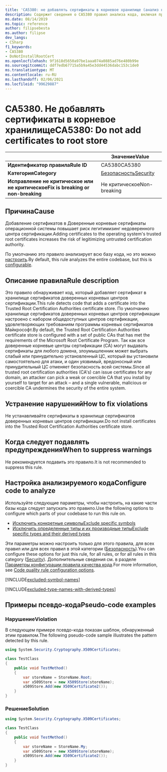 ```yaml
---
title: 'CA5380: не добавлять сертификаты в корневое хранилище (анализ кода)'
description: Содержит сведения о CA5380 правил анализа кода, включая причины, способы устранения нарушений и время их подавления.
ms.date: 08/14/2019
ms.topic: reference
author: filipsebesta
ms.author: filipse
dev_langs:
- CSharp
f1_keywords:
- CA5380
- DoNotInstallRootCert
ms.openlocfilehash: 9f1618d5650a97be1aaa074a0885ad76e480b99e
ms.sourcegitcommit: ddf7edb67715a5b9a45e3dd44536dabc153c1de0
ms.translationtype: MT
ms.contentlocale: ru-RU
ms.lasthandoff: 02/06/2021
ms.locfileid: "99629887"
---
```

# <a name="ca5380-do-not-add-certificates-to-root-store"></a><span data-ttu-id="626be-103">CA5380. Не добавлять сертификаты в корневое хранилище</span><span class="sxs-lookup"><span data-stu-id="626be-103">CA5380: Do not add certificates to root store</span></span>

| | <span data-ttu-id="626be-104">Значение</span><span class="sxs-lookup"><span data-stu-id="626be-104">Value</span></span> |
|-|-|
| <span data-ttu-id="626be-105">**Идентификатор правила**</span><span class="sxs-lookup"><span data-stu-id="626be-105">**Rule ID**</span></span> |<span data-ttu-id="626be-106">CA5380</span><span class="sxs-lookup"><span data-stu-id="626be-106">CA5380</span></span>|
| <span data-ttu-id="626be-107">**Категория**</span><span class="sxs-lookup"><span data-stu-id="626be-107">**Category**</span></span> |[<span data-ttu-id="626be-108">Безопасность</span><span class="sxs-lookup"><span data-stu-id="626be-108">Security</span></span>](security-warnings.md)|
| <span data-ttu-id="626be-109">**Исправление не критическое или не критическое**</span><span class="sxs-lookup"><span data-stu-id="626be-109">**Fix is breaking or non-breaking**</span></span> |<span data-ttu-id="626be-110">Не критическое</span><span class="sxs-lookup"><span data-stu-id="626be-110">Non-breaking</span></span>|

## <a name="cause"></a><span data-ttu-id="626be-111">Причина</span><span class="sxs-lookup"><span data-stu-id="626be-111">Cause</span></span>

<span data-ttu-id="626be-112">Добавление сертификатов в Доверенные корневые сертификаты операционной системы повышает риск легитимизинг недоверенного центра сертификации.</span><span class="sxs-lookup"><span data-stu-id="626be-112">Adding certificates to the operating system's trusted root certificates increases the risk of legitimizing untrusted certification authority.</span></span>

<span data-ttu-id="626be-113">По умолчанию это правило анализирует всю базу кода, но это можно [настроить](#configure-code-to-analyze).</span><span class="sxs-lookup"><span data-stu-id="626be-113">By default, this rule analyzes the entire codebase, but this is [configurable](#configure-code-to-analyze).</span></span>

## <a name="rule-description"></a><span data-ttu-id="626be-114">Описание правила</span><span class="sxs-lookup"><span data-stu-id="626be-114">Rule description</span></span>

<span data-ttu-id="626be-115">Это правило обнаруживает код, который добавляет сертификат в хранилище сертификатов доверенных корневых центров сертификации.</span><span class="sxs-lookup"><span data-stu-id="626be-115">This rule detects code that adds a certificate into the Trusted Root Certification Authorities certificate store.</span></span> <span data-ttu-id="626be-116">По умолчанию хранилище сертификатов доверенных корневых центров сертификации настроено с набором общедоступных центров сертификации, удовлетворяющих требованиям программы корневых сертификатов Майкрософт.</span><span class="sxs-lookup"><span data-stu-id="626be-116">By default, the Trusted Root Certification Authorities certificate store is configured with a set of public CAs that has met the requirements of the Microsoft Root Certificate Program.</span></span> <span data-ttu-id="626be-117">Так как все доверенные корневые центры сертификации (CA) могут выдавать сертификаты для любого домена, злоумышленник может выбрать слабый или принудительно установленный ЦС, который вы установили самостоятельно для атаки, и один уязвимый, вредоносный или принудительный ЦС отменяет безопасность всей системы.</span><span class="sxs-lookup"><span data-stu-id="626be-117">Since all trusted root certification authorities (CA's) can issue certificates for any domain, an attacker can pick a weak or coercible CA that you install by yourself to target for an attack – and a single vulnerable, malicious or coercible CA undermines the security of the entire system.</span></span>

## <a name="how-to-fix-violations"></a><span data-ttu-id="626be-118">Устранение нарушений</span><span class="sxs-lookup"><span data-stu-id="626be-118">How to fix violations</span></span>

<span data-ttu-id="626be-119">Не устанавливайте сертификаты в хранилище сертификатов доверенных корневых центров сертификации.</span><span class="sxs-lookup"><span data-stu-id="626be-119">Do not install certificates into the Trusted Root Certification Authorities certificate store.</span></span>

## <a name="when-to-suppress-warnings"></a><span data-ttu-id="626be-120">Когда следует подавлять предупреждения</span><span class="sxs-lookup"><span data-stu-id="626be-120">When to suppress warnings</span></span>

<span data-ttu-id="626be-121">Не рекомендуется подавить это правило.</span><span class="sxs-lookup"><span data-stu-id="626be-121">It is not recommended to suppress this rule.</span></span>

## <a name="configure-code-to-analyze"></a><span data-ttu-id="626be-122">Настройка анализируемого кода</span><span class="sxs-lookup"><span data-stu-id="626be-122">Configure code to analyze</span></span>

<span data-ttu-id="626be-123">Используйте следующие параметры, чтобы настроить, на какие части базы кода следует запускать это правило.</span><span class="sxs-lookup"><span data-stu-id="626be-123">Use the following options to configure which parts of your codebase to run this rule on.</span></span>

- [<span data-ttu-id="626be-124">Исключить конкретные символы</span><span class="sxs-lookup"><span data-stu-id="626be-124">Exclude specific symbols</span></span>](#exclude-specific-symbols)
- [<span data-ttu-id="626be-125">Исключить определенные типы и их производные типы</span><span class="sxs-lookup"><span data-stu-id="626be-125">Exclude specific types and their derived types</span></span>](#exclude-specific-types-and-their-derived-types)

<span data-ttu-id="626be-126">Эти параметры можно настроить только для этого правила, для всех правил или для всех правил в этой категории ([Безопасность](security-warnings.md)).</span><span class="sxs-lookup"><span data-stu-id="626be-126">You can configure these options for just this rule, for all rules, or for all rules in this category ([Security](security-warnings.md)).</span></span> <span data-ttu-id="626be-127">Дополнительные сведения см. в разделе [Параметры конфигурации правила качества кода](../code-quality-rule-options.md).</span><span class="sxs-lookup"><span data-stu-id="626be-127">For more information, see [Code quality rule configuration options](../code-quality-rule-options.md).</span></span>

[!INCLUDE[excluded-symbol-names](~/includes/code-analysis/excluded-symbol-names.md)]

[!INCLUDE[excluded-type-names-with-derived-types](~/includes/code-analysis/excluded-type-names-with-derived-types.md)]

## <a name="pseudo-code-examples"></a><span data-ttu-id="626be-128">Примеры псевдо-кода</span><span class="sxs-lookup"><span data-stu-id="626be-128">Pseudo-code examples</span></span>

### <a name="violation"></a><span data-ttu-id="626be-129">Нарушение</span><span class="sxs-lookup"><span data-stu-id="626be-129">Violation</span></span>

<span data-ttu-id="626be-130">В следующем примере псевдо-кода показан шаблон, обнаруженный этим правилом.</span><span class="sxs-lookup"><span data-stu-id="626be-130">The following pseudo-code sample illustrates the pattern detected by this rule.</span></span>

```csharp
using System.Security.Cryptography.X509Certificates;

class TestClass
{
    public void TestMethod()
    {
        var storeName = StoreName.Root;
        var x509Store = new X509Store(storeName);
        x509Store.Add(new X509Certificate2());
    }
}
```

### <a name="solution"></a><span data-ttu-id="626be-131">Решение</span><span class="sxs-lookup"><span data-stu-id="626be-131">Solution</span></span>

```csharp
using System.Security.Cryptography.X509Certificates;

class TestClass
{
    public void TestMethod()
    {
        var storeName = StoreName.My;
        var x509Store = new X509Store(storeName);
        x509Store.Add(new X509Certificate2());
    }
}
```
